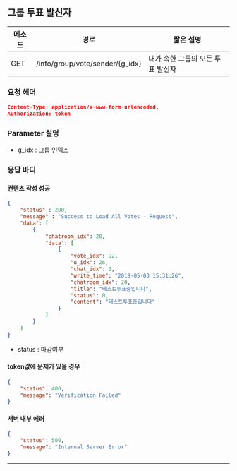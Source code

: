 ## 그룹 투표 발신자

| 메소드 | 경로                            | 짧은 설명                         |
| ------ | ------------------------------- | --------------------------------- |
| GET    | /info/group/vote/sender/{g_idx} | 내가 속한 그룹의 모든 투표 발신자 |

### 요청 헤더

```json
Content-Type: application/x-www-form-urlencoded,
Authorization: token
```

### Parameter 설명

* g_idx : 그룹 인덱스

### 응답 바디

#### 컨텐츠 작성 성공

```json
{
    "status" : 200,
    "message" : "Success to Load All Votes - Request",
    "data": [
        {
            "chatroom_idx": 20,
            "data": [
                {
                    "vote_idx": 92,
                    "u_idx": 26,
                    "chat_idx": 1,
                    "write_time": "2018-05-03 15:31:26",
                    "chatroom_idx": 20,
                    "title": "테스트투표중입니다",
                    "status": 0,
                    "content": "테스트투표중입니다"
                }
            ]
        }
    ]
}
```

* status : 마감여부

#### token값에 문제가 있을 경우

```json
{
    "status": 400,
    "message": "Verification Failed"
}
```

#### 서버 내부 에러

```json
{
    "status": 500,
    "message": "Internal Server Error"
}
```
------